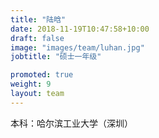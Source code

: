 ```yaml
---
title: "陆晗"
date: 2018-11-19T10:47:58+10:00
draft: false
image: "images/team/luhan.jpg"
jobtitle: "硕士一年级"

promoted: true
weight: 9
layout: team
---
```


本科：哈尔滨工业大学（深圳）
